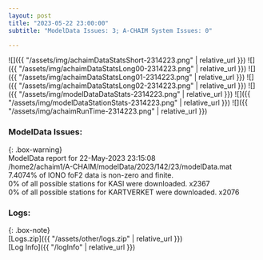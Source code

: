 ```yaml
---
layout: post
title: "2023-05-22 23:00:00"
subtitle: "ModelData Issues: 3; A-CHAIM System Issues: 0"

---
```


![]({{ "/assets/img/achaimDataStatsShort-2314223.png" | relative_url }})
![]({{ "/assets/img/achaimDataStatsLong00-2314223.png" | relative_url }})
![]({{ "/assets/img/achaimDataStatsLong01-2314223.png" | relative_url }})
![]({{ "/assets/img/achaimDataStatsLong02-2314223.png" | relative_url }})
![]({{ "/assets/img/modelDataDataStats-2314223.png" | relative_url }})
![]({{ "/assets/img/modelDataStationStats-2314223.png" | relative_url }})
![]({{ "/assets/img/achaimRunTime-2314223.png" | relative_url }})


### ModelData Issues:  
  
{: .box-warning}  
 ModelData report for 22-May-2023 23:15:08   
 /home2/achaim1/A-CHAIM/modelData/2023/142/23/modelData.mat   
 7.4074% of IONO foF2 data is non-zero and finite.   
 0% of all possible stations for KASI were downloaded. x2367   
 0% of all possible stations for KARTVERKET were downloaded. x2076   
  


### Logs:  
  
{: .box-note}  
[Logs.zip]({{ "/assets/other/logs.zip" | relative_url }})  
[Log Info]({{ "/logInfo" | relative_url }})  
